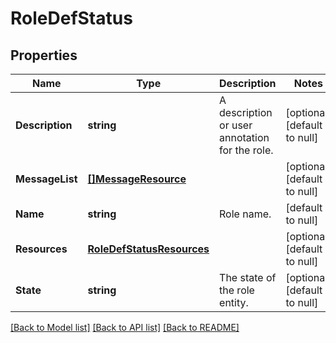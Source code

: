 # RoleDefStatus

## Properties
Name | Type | Description | Notes
------------ | ------------- | ------------- | -------------
**Description** | **string** | A description or user annotation for the role. | [optional] [default to null]
**MessageList** | [**[]MessageResource**](message_resource.md) |  | [optional] [default to null]
**Name** | **string** | Role name. | [default to null]
**Resources** | [**RoleDefStatusResources**](role_def_status_resources.md) |  | [optional] [default to null]
**State** | **string** | The state of the role entity. | [optional] [default to null]

[[Back to Model list]](../README.md#documentation-for-models) [[Back to API list]](../README.md#documentation-for-api-endpoints) [[Back to README]](../README.md)
